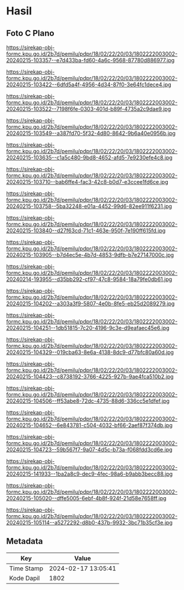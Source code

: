 # Hasil

## Foto C Plano

https://sirekap-obj-formc.kpu.go.id/2b7d/pemilu/pdpr/18/02/22/20/03/1802222003002-20240215-103357--e7d433ba-fd60-4a6c-9568-87780d886977.jpg

https://sirekap-obj-formc.kpu.go.id/2b7d/pemilu/pdpr/18/02/22/20/03/1802222003002-20240215-103422--6dfd5a4f-4956-4d34-87f0-3e64fc1dece4.jpg

https://sirekap-obj-formc.kpu.go.id/2b7d/pemilu/pdpr/18/02/22/20/03/1802222003002-20240215-103522--7198f6fe-0303-401d-b89f-4735a2c9dae9.jpg

https://sirekap-obj-formc.kpu.go.id/2b7d/pemilu/pdpr/18/02/22/20/03/1802222003002-20240215-103549--a387fd70-5f32-4d80-8642-9b6a40e0956b.jpg

https://sirekap-obj-formc.kpu.go.id/2b7d/pemilu/pdpr/18/02/22/20/03/1802222003002-20240215-103635--c1a5c480-9bd8-4652-afd5-7e9230efe4c8.jpg

https://sirekap-obj-formc.kpu.go.id/2b7d/pemilu/pdpr/18/02/22/20/03/1802222003002-20240215-103710--bab6ffe4-fac3-42c8-b0d7-e3ccee1fd6ce.jpg

https://sirekap-obj-formc.kpu.go.id/2b7d/pemilu/pdpr/18/02/22/20/03/1802222003002-20240215-103758--5ba32248-e01a-4452-99d6-82ee911f6231.jpg

https://sirekap-obj-formc.kpu.go.id/2b7d/pemilu/pdpr/18/02/22/20/03/1802222003002-20240215-103840--d27f63cd-71c1-463e-950f-7e190ff615fd.jpg

https://sirekap-obj-formc.kpu.go.id/2b7d/pemilu/pdpr/18/02/22/20/03/1802222003002-20240215-103905--b7d4ec5e-4b7d-4853-9dfb-b7e27147000c.jpg

https://sirekap-obj-formc.kpu.go.id/2b7d/pemilu/pdpr/18/02/22/20/03/1802222003002-20240214-193955--d35bb292-cf97-47c8-9584-18a79fe0db61.jpg

https://sirekap-obj-formc.kpu.go.id/2b7d/pemilu/pdpr/18/02/22/20/03/1802222003002-20240215-104202--a303a3f9-5807-4e0b-8fe5-eb25d2089279.jpg

https://sirekap-obj-formc.kpu.go.id/2b7d/pemilu/pdpr/18/02/22/20/03/1802222003002-20240215-104251--1db51815-7c20-4196-9c3e-d9eafaec45e6.jpg

https://sirekap-obj-formc.kpu.go.id/2b7d/pemilu/pdpr/18/02/22/20/03/1802222003002-20240215-104329--019cba63-8e6a-4138-8dc9-d77bfc80a60d.jpg

https://sirekap-obj-formc.kpu.go.id/2b7d/pemilu/pdpr/18/02/22/20/03/1802222003002-20240215-104423--c8738192-3766-4225-927b-9ae4fca510b2.jpg

https://sirekap-obj-formc.kpu.go.id/2b7d/pemilu/pdpr/18/02/22/20/03/1802222003002-20240215-104506--ff53abe8-72dc-4735-88d6-336cc5e1dfef.jpg

https://sirekap-obj-formc.kpu.go.id/2b7d/pemilu/pdpr/18/02/22/20/03/1802222003002-20240215-104652--6e843781-c504-4032-bf66-2aef87f374db.jpg

https://sirekap-obj-formc.kpu.go.id/2b7d/pemilu/pdpr/18/02/22/20/03/1802222003002-20240215-104723--59b567f7-9a07-4d5c-b73a-f068fdd3cd6e.jpg

https://sirekap-obj-formc.kpu.go.id/2b7d/pemilu/pdpr/18/02/22/20/03/1802222003002-20240215-141933--1ba2a8c9-dec9-4fec-98a6-b9abb3becc88.jpg

https://sirekap-obj-formc.kpu.go.id/2b7d/pemilu/pdpr/18/02/22/20/03/1802222003002-20240215-105020--dffe5005-6ebf-4b8f-924f-21d58e7658ff.jpg

https://sirekap-obj-formc.kpu.go.id/2b7d/pemilu/pdpr/18/02/22/20/03/1802222003002-20240215-105114--a5272292-d8b0-437b-9932-3bc71b35cf3e.jpg


## Metadata

| Key        | Value               |
| ---------- | ------------------- |
| Time Stamp | 2024-02-17 13:05:41 |
| Kode Dapil | 1802                |



